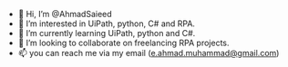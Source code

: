 - 👋 Hi, I’m @AhmadSaieed
- 👀 I’m interested in UiPath, python, C# and RPA.
- 🌱 I’m currently learning UiPath, python and C#.
- 💞️ I’m looking to collaborate on freelancing RPA projects.
- 📫 you can reach me via my email (e.ahmad.muhammad@gmail.com)

<!---
AhmadSaieed/AhmadSaieed is a ✨ special ✨ repository because its `README.md` (this file) appears on your GitHub profile.
You can click the Preview link to take a look at your changes.
--->
